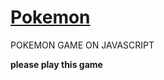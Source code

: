 # [Pokemon](https://arshadkhan615.github.io/Pokemon)
POKEMON GAME ON JAVASCRIPT

**please play this game** 
